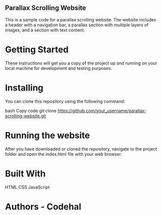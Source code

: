 ## Parallax Scrolling Website
This is a sample code for a parallax scrolling website. The website includes a header with a navigation bar, a parallax section with multiple layers of images, and a section with text content.

# Getting Started
These instructions will get you a copy of the project up and running on your local machine for development and testing purposes.

# Installing
You can clone this repository using the following command:

bash
Copy code
git clone https://github.com/your_username/parallax-scrolling-website.git

# Running the website
After you have downloaded or cloned the repository, navigate to the project folder and open the index.html file with your web browser.

# Built With
HTML
CSS
JavaScript

# Authors - Codehal
